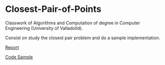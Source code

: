 # Closest-Pair-of-Points

Classwork of Algorithms and Computation of degree in Computer Engineering (University of Valladolid).

Consist on study the closest pair problem and do a sample implementation.

[Report](latex/report.pdf)

[Code Sample](src/)
